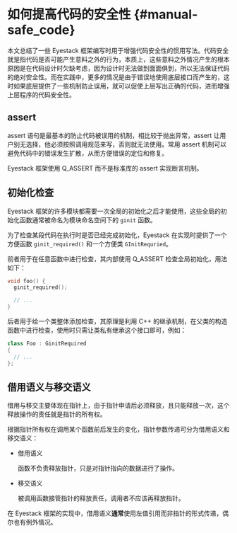# 如何提高代码的安全性 {#manual-safe_code}

本文总结了一些 Eyestack 框架编写时用于增强代码安全性的惯用写法。代码安全就是指代码是否可能产生意料之外的行为，本质上，这些意料之外情况产生的根本原因是在代码设计时欠缺考虑，因为设计时无法做到面面俱到，所以无法保证代码的绝对安全性。而在实践中，更多的情况是由于错误地使用底层接口而产生的，这时如果底层提供了一些机制防止误用，就可以促使上层写出正确的代码，进而增强上层程序的代码安全性。

## assert

assert 语句是最基本的防止代码被误用的机制，相比较于抛出异常，assert 让用户别无选择，他必须按照调用规范来写，否则就无法使用。常用 assert 机制可以避免代码中的错误发生扩散，从而方便错误的定位和修复。

Eyestack 框架使用 Q_ASSERT 而不是标准库的 assert 实现断言机制。

## 初始化检查

Eyestack 框架的许多模块都需要一次全局的初始化之后才能使用，这些全局的初始化函数通常被命名为模块命名空间下的 `ginit` 函数。

为了检查某段代码在执行时是否已经完成初始化，Eyestack 在实现时提供了一个方便函数 `ginit_required()` 和一个方便类 `GInitRequried`。

前者用于在任意函数中进行检查，其内部使用 Q_ASSERT 检查全局初始化，用法如下：

```cpp
void foo() {
  ginit_required();

  // ...
}
```

后者用于给一个类整体添加检查，其原理是利用 C++ 的继承机制，在父类的构造函数中进行检查，使用时只需让类私有继承这个接口即可，例如：

```cpp
class Foo : GinitRequired
{
  // ...
};
```

## 借用语义与移交语义

借用与移交主要体现在指针上，由于指针申请后必须释放，且只能释放一次，这个释放操作的责任就是指针的所有权。

根据指针所有权在调用某个函数前后发生的变化，指针参数传递可分为借用语义和移交语义：

- 借用语义

  函数不负责释放指针，只是对指针指向的数据进行了操作。

- 移交语义

  被调用函数接管指针的释放责任，调用者不应该再释放指针。

在 Eyestack 框架的实现中，借用语义**通常**使用左值引用而非指针的形式传递，偶尔也有例外情况。
